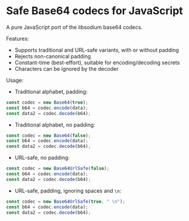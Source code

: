 # Safe Base64 codecs for JavaScript

A pure JavaScript port of the libsodium base64 codecs.

Features:

* Supports traditional and URL-safe variants, with or without padding
* Rejects non-canonical padding
* Constant-time (best-effort), suitable for encoding/decoding secrets
* Characters can be ignored by the decoder

Usage:

- Traditional alphabet, padding:

```js
const codec = new Base64(true);
const b64 = codec.encode(data);
const data2 = codec.decode(b64);
```

- Traditional alphabet, no padding:

```js
const codec = new Base64(false);
const b64 = codec.encode(data);
const data2 = codec.decode(b64);
```

- URL-safe, no padding:

```js
const codec = new Base64UrlSafe(false);
const b64 = codec.encode(data);
const data2 = codec.decode(b64);
```

- URL-safe, padding, ignoring spaces and `\n`:

```js
const codec = new Base64UrlSafe(true, " \n");
const b64 = codec.encode(data);
const data2 = codec.decode(b64);
```